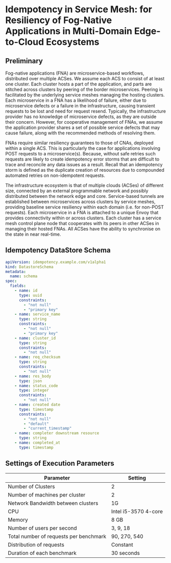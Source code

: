 # Idempotency in Service Mesh: for Resiliency of Fog-Native Applications in Multi-Domain Edge-to-Cloud Ecosystems

## Preliminary

Fog-native applications (FNA) are microservice-based workflows, distributed over multiple ACSes. We assume each ACS to consist of at least one cluster.
Each cluster hosts a part of the application, and parts are stitched across clusters by peering of the border microservices. Peering is facilitated by the underlying service meshes managing the hosting clusters.
Each microservice in a FNA has a likelihood of failure, either due to microservice defects or a failure in the infrastructure, causing transient requests to be lost and need for request resend. Typically, the infrastructure provider has no knowledge of microservice defects, as they are outside their concern.
However, for cooperative management of FNAs, we assume the application provider shares 
a set of possible service defects that may cause failure, along with the recommended methods of resolving them.

FNAs require similar resiliency guarantees to those of CNAs, deployed within a single ACS. This is particularly the case for applications involving POST requests to a microservice(s). Because, without safe retries such requests are likely to create idempotency error storms that are difficult to trace and reconcile any data issues as a result. Recall that an idempotency storm is defined as the duplicate creation of resources due to compounded automated retries on non-idempotent requests.

The infrastructure ecosystem is that of multiple clouds (ACSes) of different size, connected by an external programmable network and possibly distributed between the network edge and core.
Service-based tunnels are established between microservices across clusters by service meshes, providing baseline service resiliency within each domain (i.e. for non-POST requests). Each microservice in a FNA is attached to a unique Envoy that provides connectivity within or across clusters. Each cluster has a service mesh control plane node that cooperates with its peers in other ACSes in managing their hosted FNAs.
All ACSes have the ability to synchronise on the state in near real-time.

## Idempotency DataStore Schema

```yaml
apiVersion: idempotency.example.com/v1alpha1
kind: DatastoreSchema
metadata:
  name: schema
spec:
  fields:
    - name: id
      type: uuid
      constraints:
        - "not null"
        - "primary key"
    - name: service_name
      type: string
      constraints:
        - "not null"
        - "primary key"
    - name: cluster_id
      type: string
      constraints:
        - "not null"
    - name: req_checksum
      type: string
      constraints:
        - "not null"
    - name: res_body
      type: json
    - name: status_code
      type: integer
      constraints:
        - "not null"
    - name: created date
      type: timestamp
      constraints:
        - "not null"
        - "default"
        - "current_timestamp"
    - name: completer downstream resource
      type: string
    - name: completed_at
      type: timestamp
```

## Settings of Execution Parameters

| Parameter                              | Setting     |
|----------------------------------------|----------------------|
| Number of Clusters                     | 2                    |
| Number of machines per cluster         | 2                    |
| Network Bandwidth between clusters     | 1G                   |
| CPU                                    | Intel i5-3570 4-core |
| Memory                                 | 8 GB                 |
| Number of users per second             | 3, 9, 18             |
| Total number of requests per benchmark | 90, 270, 540         |
| Distribution of requests               | Constant             |
| Duration of each benchmark             | 30 seconds           |
